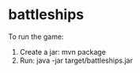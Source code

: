 # battleships
To run the game: 
1. Create a jar: mvn package
2. Run: java -jar target/battleships.jar
